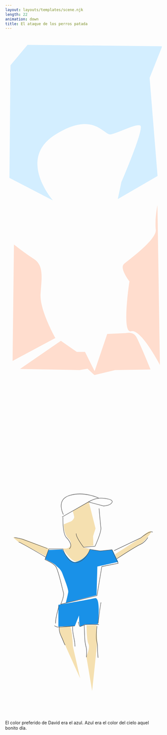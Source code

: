 ```yaml
---
layout: layouts/templates/scene.njk
length: 22
animation: down
title: El ataque de los perros patada
---
```


<svg stroke-miterlimit="10" style="fill-rule:nonzero;clip-rule:evenodd;stroke-linecap:round;stroke-linejoin:round" viewBox="0 0 390 844" xml:space="preserve" xmlns="http://www.w3.org/2000/svg">
<clipPath id="a"><path d="M0 0h390v844H0z"/></clipPath><g clip-path="url(#a)"><path d="m18.338 808.46 106.613-56.918s-39.74-69.323-36.906-109.546c2.835-40.223 8.348-70.42-16.399-86.452-24.746-16.032-49.885-35.978-49.885-35.978L18.338 808.46ZM295.804 567.906c11.984-10.39 82.251-60.593 79.272-85.425-2.979-24.832 4.103-60.823 4.103-60.823l6.145 396.37s-47.344-90.441-71.754-83.372c-24.41 7.069-4.098-123.696-4.098-123.696s-25.651-32.664-13.668-43.054Z" fill="#ffddce"/><path d="m36.79 828.279 101.829-69.704 39.638 27.336h20.502l23.919 47.838 31.436-92.259 46.474-2.05s17.2-4.771 25.281 8.198c8.08 12.968 36.222 82.011 36.222 82.011l-88.158 1.366-51.701 12.456-17.088-15.72-19.818 3.417-148.536-2.889Z" fill="#ffddce"/><path d="m55.551 24.18-42.37 50.572-2.731 279.511 108.658 56.039s-91.08-102.836 5.467-163.333c96.546-60.497 120.74 2.635 138.733-.683 17.993-3.318 61.757-27.08 73.124-21.869 11.367 5.211-47.157 140.781-47.157 140.781l-8.885 41.687 99.094-57.406-19.816-243.29 31.433-78.591-335.55-3.417Z" fill="#d3eeff"/></g>
</svg>

<svg stroke-miterlimit="10" style="fill-rule:nonzero;clip-rule:evenodd;stroke-linecap:round;stroke-linejoin:round" viewBox="0 0 390 844" xml:space="preserve" xmlns="http://www.w3.org/2000/svg">
<path d="m145.738 369.736 18.447-7.52s8.401-5.601 7.52-11.615c-.881-6.015-3.415-13.668-3.415-13.668l39.638-23.919 17.085 66.973-6.154 19.135.684 23.236-25.97 4.1 18.455 4.784s-12.536 28.74-30.07 31.436c-17.533 2.697-38.273-33.486-38.273-33.486s11.092 2.544 16.402-3.417c5.31-5.961 3.969-14.613-2.731-21.186-6.701-6.572-11.188-18.743-11.618-34.853ZM19.306 401.856l13.671 11.618L102 449.01l6.148-19.135-63.556-23.919-25.286-4.1ZM273.935 443.527l65.607-41.687s14.896-15.753 22.552-15.035c7.656.718-21.869 30.069-21.869 30.069l-64.242 38.954-2.048-12.301ZM135.202 624.628s-.763 8.703 3.417 19.819c4.181 11.116 47.841 106.61 47.841 106.61l-17.742-77.918s-2.034-43.401-7.859-53.294M202.72 619.845h24.744l2.045 39.634-12.979 123.698-14.354-85.425s9.981-22.296 5.221-31.273c-4.759-8.978-4.677-46.634-4.677-46.634Z" fill="#f5e0b0"/><path d="m108.148 433.375-8.875 22.453s21.578 10.006 27.045 15.719c5.467 5.712 11.722 8.721 15.721 19.135 3.999 10.414 15.782 40.176 15.035 46.471-.748 6.295-6.151 27.336-6.151 27.336l76.541-19.135 2.048-71.074 51.917-11.458-14.496-29.936-29.904 2.44-26.187-2.797s-7.857 22.299-33.757 30.293c-15.808 4.879-34.365-30.913-34.365-30.913l-34.572 1.466ZM132.469 569.273v53.989l41.001-1.37 10.254-25.966.681 17.082 2.052 10.937 10.935-6.151 33.484-.686s7.92-68.014-7.518-64.239c-15.437 3.774-90.889 16.404-90.889 16.404Z" fill="#1991e8"/><path d="M133.969 571.281a.525.525 0 0 0-.625.375c-3.401 14.377-8.323 28.557-8.532 43.469a.532.532 0 0 0 1.063 0c.198-14.826 5.091-28.954 8.469-43.25a.493.493 0 0 0-.375-.594ZM123 621.062a.506.506 0 0 0-.375.938c2.231.905 4.336 2.424 6.719 2.906 1.612.327 3.368.153 5 .125 2.903-.049 5.789-.17 8.687-.343 9.842-.589 19.639-1.681 29.469-2.438a.533.533 0 0 0 .5-.562.508.508 0 0 0-.562-.469c-9.824.761-19.634 1.83-29.469 2.437-2.884.178-5.768.323-8.657.375-1.553.028-3.244.185-4.781-.125-2.305-.465-4.369-1.966-6.531-2.844ZM182.156 611.594c-.269.068-.411.356-.344.625.678 2.691 1.35 5.336 2.126 8 .353 1.212.662 2.371 1.843 3.031 1.307.73 3-.288 4.219-.688 3.038-.996 5.895-2.527 9-3.312 1.466-.371 3.03-.447 4.531-.562 2.203-.17 4.416-.249 6.625-.282 7.593-.111 15.19.351 22.782.406a.53.53 0 1 0 0-1.062c-7.6-.052-15.181-.529-22.782-.406-2.672.043-5.338.151-8 .406-1.115.107-2.316.222-3.406.5-3.129.797-6.001 2.336-9.062 3.344-.732.24-2.619 1.243-3.438.781-1.084-.611-1.187-1.977-1.531-3.063-.77-2.424-1.317-4.879-1.938-7.343a.524.524 0 0 0-.625-.375Z" fill="#4b4b4b"/><path d="M135 623.062a.505.505 0 0 0-.562.438c-.473 3.333-.559 6.63-.063 9.969 1.047 7.044 4.356 13.329 7.219 19.75 1.492 3.347 2.697 6.783 4.125 10.156.841 1.987 1.799 3.924 2.781 5.844a.533.533 0 0 0 .719.219c.261-.134.383-.458.25-.719-.971-1.897-1.918-3.787-2.75-5.75-1.433-3.379-2.656-6.837-4.157-10.188-2.833-6.329-6.147-12.488-7.187-19.437-.485-3.243-.396-6.482.063-9.719a.506.506 0 0 0-.438-.563ZM168 623.062a.5.5 0 0 0-.531.469c-.169 3.449-.115 6.874.219 10.313.924 9.54 3.505 18.83 4.812 28.312.461 3.349.696 6.684.75 10.063a.531.531 0 0 0 1.062 0 86.531 86.531 0 0 0-1.062-12.25c-1.398-8.758-3.698-17.378-4.562-26.219-.332-3.39-.385-6.756-.219-10.156a.501.501 0 0 0-.469-.532ZM238.531 563.156a.482.482 0 0 0-.562.406c-2.997 17.014-5.194 34.108-7.031 51.282a.538.538 0 0 0 .468.594.538.538 0 0 0 .594-.469c1.827-17.151 3.949-34.259 6.938-51.25a.483.483 0 0 0-.407-.563ZM228.594 622.062c-.277-.025-.538.162-.563.438-.936 10.28-2.063 20.664-1.5 31 .285 5.227 2.208 10.19 2.594 15.406.386 5.216.332 10.463.5 15.688.17 5.268.521 10.507 1.063 15.75.03.291.27.499.562.468.292-.03.53-.302.5-.593-.541-5.218-.923-10.413-1.094-15.657-.17-5.239-.106-10.52-.5-15.75-.392-5.21-2.335-10.156-2.625-15.374-.57-10.288.57-20.612 1.5-30.844a.477.477 0 0 0-.437-.532ZM196.594 617.969c-.278.014-.514.254-.5.531.42 8.398.766 16.818 1.125 25.219.229 5.362.42 10.75.937 16.093.602 6.223 2.603 12.19 3.594 18.344 1.114 6.918.496 13.833.094 20.782a.533.533 0 0 0 1.062.062c.405-7.026 1.007-14.005-.125-21-.992-6.132-2.986-12.082-3.593-18.281-.577-5.883-.774-11.847-1.032-17.75-.342-7.842-.669-15.661-1.062-23.5-.014-.278-.223-.514-.5-.5Z" fill="#4b4b4b"/><path d="M233.773 330.223s3.222 37.075 4.596 48.12c1.375 11.044-14.701 45.772-14.701 45.772l-28.48 2.343s-19.355-24.743-18.372-34.036M143.787 352.154s-1.566 40.094 8.818 50.665c10.384 10.571 14.707 22.28 6.607 27.864M143.795 430.683s12.118 38.758 35.235 33.517c23.117-5.241 31.936-32.501 31.936-32.501l25.332 4.063 29.729-3.047 15.421 33.517-40.754 8.121-12.109 72.116-90.304 21.325s9.523-19.833 6.611-29.45-12.699-56.588-19.534-64.967c-6.835-8.379-26.322-16.286-26.322-16.286l9.589-26.408h35.17ZM141.593 351.462l66.069-37.58s15.972-10.387 34.138-9.141c18.166 1.246 29.264 5.364 23.126 12.188-6.139 6.824-19.818 7.11-19.818 7.11l-38.543-10.157" fill="none" stroke="#4b4b4b" stroke-linecap="butt"/><path d="M144.896 345.368s-20.303-37.239 16.515-47.737c36.817-10.497 71.579 7.11 71.579 7.11M271.529 434.742l66.082-31.482s23.564-19.567 29.733-14.219M278.14 455.059s46.557-30.47 58.369-35.548c11.813-5.078 18.721-17.266 18.721-17.266M105.248 429.668l-62.774-23.365s-9.537-2.594-19.818-4.058M100.843 450.997s-58.541-34.152-67.174-37.58" fill="none" stroke="#4b4b4b" stroke-linecap="butt"/>
</svg>

El color preferido de David era el azul. Azul era el color del cielo aquel bonito día.